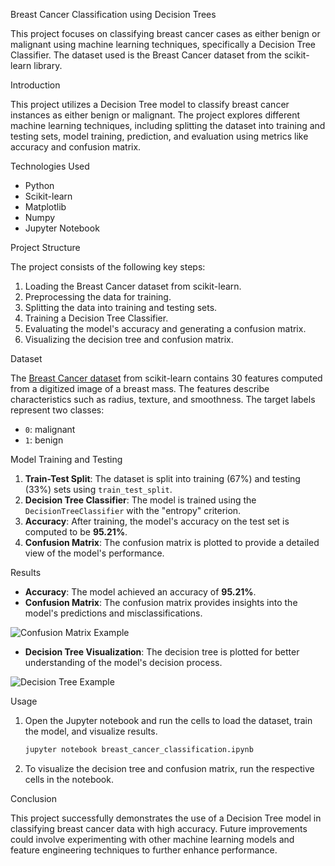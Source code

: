 Breast Cancer Classification using Decision Trees

This project focuses on classifying breast cancer cases as either benign or malignant using machine learning techniques, specifically a Decision Tree Classifier. The dataset used is the Breast Cancer dataset from the scikit-learn library.

Introduction

This project utilizes a Decision Tree model to classify breast cancer instances as either benign or malignant. The project explores different machine learning techniques, including splitting the dataset into training and testing sets, model training, prediction, and evaluation using metrics like accuracy and confusion matrix.

Technologies Used

- Python
- Scikit-learn
- Matplotlib
- Numpy
- Jupyter Notebook

Project Structure

The project consists of the following key steps:
1. Loading the Breast Cancer dataset from scikit-learn.
2. Preprocessing the data for training.
3. Splitting the data into training and testing sets.
4. Training a Decision Tree Classifier.
5. Evaluating the model's accuracy and generating a confusion matrix.
6. Visualizing the decision tree and confusion matrix.

Dataset

The [Breast Cancer dataset](https://scikit-learn.org/stable/datasets/toy_dataset.html#breast-cancer-dataset) from scikit-learn contains 30 features computed from a digitized image of a breast mass. The features describe characteristics such as radius, texture, and smoothness. The target labels represent two classes:
- `0`: malignant
- `1`: benign

Model Training and Testing

1. **Train-Test Split**: The dataset is split into training (67%) and testing (33%) sets using `train_test_split`.
2. **Decision Tree Classifier**: The model is trained using the `DecisionTreeClassifier` with the "entropy" criterion.
3. **Accuracy**: After training, the model's accuracy on the test set is computed to be **95.21%**.
4. **Confusion Matrix**: The confusion matrix is plotted to provide a detailed view of the model's performance.

Results

- **Accuracy**: The model achieved an accuracy of **95.21%**.
- **Confusion Matrix**: The confusion matrix provides insights into the model's predictions and misclassifications.
  
![Confusion Matrix Example](link_to_confusion_matrix_image)

- **Decision Tree Visualization**: The decision tree is plotted for better understanding of the model's decision process.
  
![Decision Tree Example](link_to_decision_tree_image)

Usage

1. Open the Jupyter notebook and run the cells to load the dataset, train the model, and visualize results.
   ```bash
   jupyter notebook breast_cancer_classification.ipynb
   ```

2. To visualize the decision tree and confusion matrix, run the respective cells in the notebook.

Conclusion

This project successfully demonstrates the use of a Decision Tree model in classifying breast cancer data with high accuracy. Future improvements could involve experimenting with other machine learning models and feature engineering techniques to further enhance performance.
